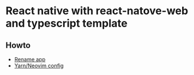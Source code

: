 # React native with react-natove-web and typescript template

## Howto

- [Rename app](https://stackoverflow.com/questions/34794679/change-app-name-in-react-native/68641035#68641035)
- [Yarn/Neovim config](https://yarnpkg.com/getting-started/editor-sdks)
